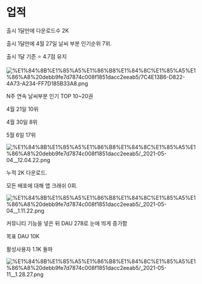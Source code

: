 # 업적

출시 1달만에 다운로드수  2K

출시 1달만에 4월 27일 날씨 부분 인기순위 7위.

출시 1달 기준 ⭐️ 4.7점 유지

![%E1%84%8B%E1%85%A5%E1%86%B8%E1%84%8C%E1%85%A5%E1%86%A8%20debb9fe7d7874c008f1851dacc2eeab5/7C4E13B6-D822-4A73-A234-FF7D185B33A8.png](%E1%84%8B%E1%85%A5%E1%86%B8%E1%84%8C%E1%85%A5%E1%86%A8%20debb9fe7d7874c008f1851dacc2eeab5/7C4E13B6-D822-4A73-A234-FF7D185B33A8.png)

N주 연속 날씨부분 인기 TOP 10~20권

4월 21일 10위

4월 30일 8위

5월 6일 17위

![%E1%84%8B%E1%85%A5%E1%86%B8%E1%84%8C%E1%85%A5%E1%86%A8%20debb9fe7d7874c008f1851dacc2eeab5/_2021-05-04__12.04.22.png](%E1%84%8B%E1%85%A5%E1%86%B8%E1%84%8C%E1%85%A5%E1%86%A8%20debb9fe7d7874c008f1851dacc2eeab5/_2021-05-04__12.04.22.png)

누적 2K 다운로드.

모든 배포에 대해  앱 크래쉬 0회. 

![%E1%84%8B%E1%85%A5%E1%86%B8%E1%84%8C%E1%85%A5%E1%86%A8%20debb9fe7d7874c008f1851dacc2eeab5/_2021-05-04__1.11.22.png](%E1%84%8B%E1%85%A5%E1%86%B8%E1%84%8C%E1%85%A5%E1%86%A8%20debb9fe7d7874c008f1851dacc2eeab5/_2021-05-04__1.11.22.png)

커뮤니티 기능을 넣은 뒤 DAU 278로 눈에 띄게 증가함

목표 DAU 10K

활성사용자 1.1K 돌파

![%E1%84%8B%E1%85%A5%E1%86%B8%E1%84%8C%E1%85%A5%E1%86%A8%20debb9fe7d7874c008f1851dacc2eeab5/_2021-05-11__1.28.27.png](%E1%84%8B%E1%85%A5%E1%86%B8%E1%84%8C%E1%85%A5%E1%86%A8%20debb9fe7d7874c008f1851dacc2eeab5/_2021-05-11__1.28.27.png)
